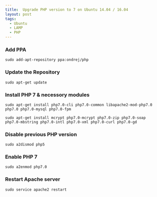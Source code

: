 ```yaml
---
title:  Upgrade PHP version to 7 on Ubuntu 14.04 / 16.04
layout: post
tags:
  - Ubuntu
  - LAMP
  - PHP
---
```


### Add PPA

	sudo add-apt-repository ppa:ondrej/php

### Update the Repository

	sudo apt-get update

### Install PHP 7 & necessory modules

	sudo apt-get install php7.0-cli php7.0-common libapache2-mod-php7.0 php7.0 php7.0-mysql php7.0-fpm

	sudo apt-get install mcrypt php7.0-mcrypt php7.0-zip php7.0-soap php7.0-mbstring php7.0-intl php7.0-xml php7.0-curl php7.0-gd

### Disable previous PHP version

	sudo a2dismod php5

### Enable PHP 7

	sudo a2enmod php7.0

### Restart Apache server

	sudo service apache2 restart
